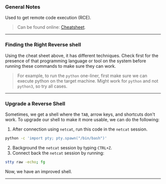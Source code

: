 
### General Notes

Used to get remote code execution (RCE).

> Can be found online: [Cheatsheet](https://github.com/swisskyrepo/PayloadsAllTheThings/blob/master/Methodology%20and%20Resources/Reverse%20Shell%20Cheatsheet.md).

---
### Finding the Right Reverse shell

Using the cheat sheet above, it has different techniques. Check first for the presence of that programming language or tool on the system before running these commands to make sure they can work.

> For example, to run the `python` one-liner, first make sure we can execute python on the target machine. Might work for `python` and not `python3`, so try all cases.

----

### Upgrade a Reverse Shell

Sometimes, we get a shell where the `TAB`, arrow keys, and shortcuts don't work. To upgrade our shell to make it more usable, we can do the following:

1. After connection using `netcat`, run this code in the `netcat` session.
```bash
python -c 'import pty; pty.spawn("/bin/bash")'
```

2. Background the `netcat` session by typing `CTRL+Z`.
3. Connect back the `netcat` session by running:
```bash
stty raw -echo; fg
```

Now, we have an improved shell.

---
